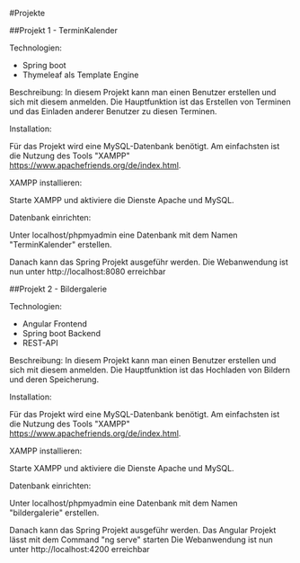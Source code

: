 #Projekte 


##Projekt 1 - TerminKalender

Technologien: 
 - Spring boot
 - Thymeleaf als Template Engine


Beschreibung: 
In diesem Projekt kann man einen Benutzer erstellen und sich mit diesem anmelden. Die Hauptfunktion ist das Erstellen von Terminen und das Einladen anderer Benutzer zu diesen Terminen.


Installation: 


Für das Projekt wird eine MySQL-Datenbank benötigt. Am einfachsten ist die Nutzung des Tools "XAMPP" https://www.apachefriends.org/de/index.html. 

XAMPP installieren:

Starte XAMPP und aktiviere die Dienste Apache und MySQL. 

Datenbank einrichten:

Unter localhost/phpmyadmin eine Datenbank mit dem Namen "TerminKalender" erstellen.

Danach kann das Spring Projekt ausgeführ werden.
Die Webanwendung ist nun unter http://localhost:8080 erreichbar





##Projekt 2 - Bildergalerie

Technologien: 
 - Angular Frontend
 - Spring boot Backend
 - REST-API


Beschreibung: 
In diesem Projekt kann man einen Benutzer erstellen und sich mit diesem anmelden. Die Hauptfunktion ist das Hochladen von Bildern und deren Speicherung.


Installation: 


Für das Projekt wird eine MySQL-Datenbank benötigt. Am einfachsten ist die Nutzung des Tools "XAMPP" https://www.apachefriends.org/de/index.html. 

XAMPP installieren:

Starte XAMPP und aktiviere die Dienste Apache und MySQL. 

Datenbank einrichten:

Unter localhost/phpmyadmin eine Datenbank mit dem Namen "bildergalerie" erstellen.

Danach kann das Spring Projekt ausgeführ werden.
Das Angular Projekt lässt mit dem Command "ng serve" starten
Die Webanwendung ist nun unter http://localhost:4200 erreichbar

